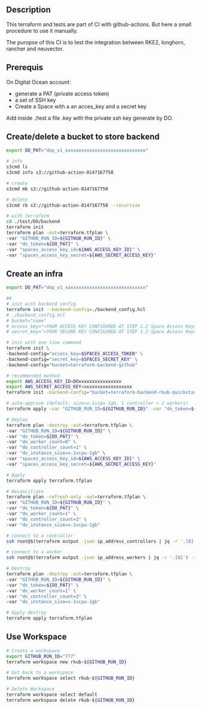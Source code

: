 ## Description

This terraform and tests are part of CI with github-actions. But here a small procedure to use it manually.

The puropse of this CI is to test the integration between RKE2, longhorn, rancher and neuvector.

## Prerequis

On Digital Ocean account:

- generate a PAT (private access token)
- a set of SSH key
- Create a Space with a an acces_key and a secret key

Add inside ./test a file .key with the private ssh key generate by DO.

## Create/delete a bucket to store backend

```bash
export DO_PAT="dop_v1_xxxxxxxxxxxxxxxxxxxxxxxxxxxxxx"

# info
s3cmd ls
s3cmd info s3://github-action-8147167750

# create
s3cmd mb s3://github-action-8147167750

# delete
s3cmd rb s3://github-action-8147167750 --recursive

# with terraform
cd ./test/DO/backend
terraform init
terraform plan -out=terraform.tfplan \
-var "GITHUB_RUN_ID=${GITHUB_RUN_ID}" \
-var "do_token=${DO_PAT}" \
-var "spaces_access_key_id=${AWS_ACCESS_KEY_ID}" \
-var "spaces_access_key_secret=${AWS_SECRET_ACCESS_KEY}"
```

## Create an infra

```bash
export DO_PAT="dop_v1_xxxxxxxxxxxxxxxxxxxxxxxxxxxxxx"

##
# init with backend config
terraform init --backend-config=./backend_config.hcl
# ./backend_config.hcl
# bucket="name"
# access_key="<YOUR ACCESS KEY CONFIGURED AT STEP 1.2 Space Access Keys from the Tutorial>"
# secret_key="<YOUR SECURE KEY CONFIGURED AT STEP 1.2 Space Access Keys from the Tutorial>"

# init with one line command
terraform init \
-backend-config="access_key=$SPACES_ACCESS_TOKEN" \
-backend-config="secret_key=$SPACES_SECRET_KEY" \
-backend-config="bucket=terraform-backend-github"

# recommended method
export AWS_ACCESS_KEY_ID=DOxxxxxxxxxxxxxxxx
export AWS_SECRET_ACCESS_KEY=xxxxxxxxxxxxxxxxxx
terraform init -backend-config="bucket=terraform-backend-rkub-quickstart"

# auto-approve (default: size=s-1vcpu-1gb, 1 controller + 2 workers)
terraform apply -var "GITHUB_RUN_ID=${GITHUB_RUN_ID}" -var "do_token=${DO_PAT}" -auto-approve

# Deploy
terraform plan -destroy -out=terraform.tfplan \
-var "GITHUB_RUN_ID=${GITHUB_RUN_ID}" \
-var "do_token=${DO_PAT}" \
-var "do_worker_count=0" \
-var "do_controller_count=1" \
-var "do_instance_size=s-1vcpu-1gb" \
-var "spaces_access_key_id=${AWS_ACCESS_KEY_ID}" \
-var "spaces_access_key_secret=${AWS_SECRET_ACCESS_KEY}"

# Apply
terraform apply terraform.tfplan

# Reconciliate
terraform plan -refresh-only -out=terraform.tfplan \
-var "GITHUB_RUN_ID=${GITHUB_RUN_ID}" \
-var "do_token=${DO_PAT}" \
-var "do_worker_count=1" \
-var "do_controller_count=3" \
-var "do_instance_size=s-1vcpu-1gb"

# connect to a controller
ssh root@$(terraform output -json ip_address_controllers | jq -r '.[0]') -i .key

# connect to a worker
ssh root@$(terraform output -json ip_address_workers | jq -r '.[0]') -i .key

# Destroy
terraform plan -destroy -out=terraform.tfplan \
-var "GITHUB_RUN_ID=${GITHUB_RUN_ID}" \
-var "do_token=${DO_PAT}" \
-var "do_worker_count=1" \
-var "do_controller_count=3" \
-var "do_instance_size=s-1vcpu-1gb"

# Apply destroy
terraform apply terraform.tfplan
```

## Use Workspace

```bash
# Create a workspace
export GITHUB_RUN_ID="777"
terraform workspace new rkub-${GITHUB_RUN_ID}

# Get back to a workspace
terraform workspace select rkub-${GITHUB_RUN_ID}

# Delete Workspace
terraform workspace select default
terraform workspace delete rkub-${GITHUB_RUN_ID}
```
